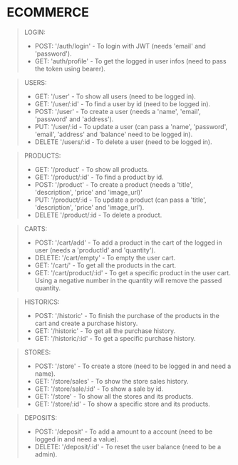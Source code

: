
# ECOMMERCE

> LOGIN:
>
> - POST: '/auth/login' - To login with JWT (needs 'email' and 'password').
> - GET: 'auth/profile' - To get the logged in user infos (need to pass the token using bearer).

> USERS:
>
> - GET: '/user' - To show all users (need to be logged in).
> - GET: '/user/:id' - To find a user by id (need to be logged in).
> - POST: '/user' - To create a user (needs a 'name', 'email', 'password' and 'address').
> - PUT: '/user/:id - To update a user (can pass a 'name', 'password', 'email', 'address' and 'balance' need to be logged in).
> - DELETE '/users/:id - To delete a user (need to be logged in).

> PRODUCTS:
>
> - GET: '/product' - To show all products.
> - GET: '/product/:id' - To find a product by id.
> - POST: '/product' - To create a product (needs a 'title', 'description', 'price' and 'image_url)'
> - PUT: '/product/:id - To update a product (can pass a 'title', 'description', 'price' and 'image_url').
> - DELETE '/product/:id - To delete a product.

> CARTS:
>
> - POST: '/cart/add' - To add a product in the cart of the logged in user (needs a 'productId' and 'quantity').
> - DELETE: '/cart/empty' - To empty the user cart.
> - GET: '/cart/' - To get all the products in the cart.
> - GET: '/cart/product/:id' - To get a specific product in the user cart.
> Using a negative number in the quantity will remove the passed quantity.

> HISTORICS:
> - POST: '/historic' - To finish the purchase of the products in the cart and create a purchase history.
> - GET: '/historic' - To get all the purchase history.
> - GET: '/historic/:id' - To get a specific purchase history.

> STORES:
> - POST: '/store' - To create a store (need to be logged in and need a name).
> - GET: '/store/sales' - To show the store sales history.
> - GET: '/store/sale/:id' - To show a sale by id.
> - GET: '/store' - To show all the stores and its products.
> - GET: '/store/:id' - To show a specific store and its products.

> DEPOSITS:
> - POST: '/deposit' - To add a amount to a account (need to be logged in and need a value).
> - DELETE: '/deposit/:id' - To reset the user balance (need to be a admin).